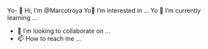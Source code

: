 Yo- 👋 Hi, I’m @Marcotroya
Yo👀 I’m interested in ...
Yo 🌱 I’m currently learning ...
- 💞️ I’m looking to collaborate on ...
- 📫 How to reach me ...

<!---
Marcotroya/Marcotroya is a ✨ special ✨ repository because its `README.md` (this file) appears on your GitHub profile.
You can click the Preview link to take a look at your changes.
--->
